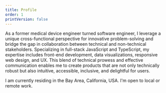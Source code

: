 ```yaml
---
title: Profile
order: 1
printVersion: false
---
```


As a former medical device engineer turned software engineer, I leverage a unique cross-functional perspective for innovative problem-solving and bridge the gap in collaboration between technical and non-technical stakeholders. Specializing in full-stack JavaScript and TypeScript, my expertise includes front-end development, data visualizations, responsive web design, and UX. This blend of technical prowess and effective communication enables me to create products that are not only technically robust but also intuitive, accessible, inclusive, and delightful for users.

I am currently residing in the Bay Area, California, USA. I'm open to local or remote work.
